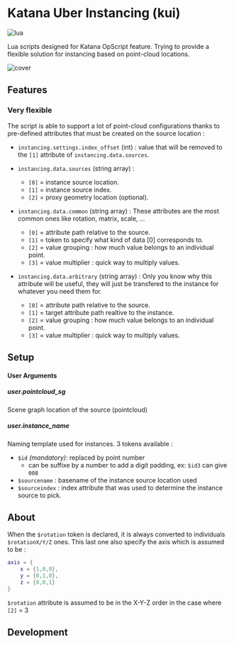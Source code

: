# Katana Uber Instancing (kui)

![lua](https://img.shields.io/badge/type-lua-blue)

Lua scripts designed for Katana OpScript feature. Trying to provide a flexible
solution for instancing based on point-cloud locations. 

![cover](./cover.png)

## Features

### Very flexible

The script is able to support a lot of point-cloud configurations thanks to
pre-defined attributes that must be created on the source location :

- `instancing.settings.index_offset` (int) : value that will be removed to the
`[1]` attribute of `instancing.data.sources`.

- `instancing.data.sources` (string array) :
  - `[0]` = instance source location.
  - `[1]` = instance source index.
  - `[2]` = proxy geometry location (optional).

- `instancing.data.common` (string array) :
    These attributes are the most common ones like rotation, matrix, scale, ...
  - `[0]` = attribute path relative to the source.
  - `[1]` = token to specify what kind of data [0] corresponds to.
  - `[2]` = value grouping : how much value belongs to an individual point.
  - `[3]` = value multiplier : quick way to multiply values.

- `instancing.data.arbitrary` (string array) :
    Only you know why this attribute will be useful, they will just be transfered
    to the instance for whatever you need them for.
  - `[0]` = attribute path relative to the source.
  - `[1]` = target attribute path realtive to the instance.
  - `[2]` = value grouping : how much value belongs to an individual point.
  - `[3]` = value multiplier : quick way to multiply values.
  

## Setup

#### User Arguments

##### user.pointcloud_sg

Scene graph location of the source (pointcloud)

##### user.instance_name

Naming template used for instances. 3 tokens available :

- `$id` _(mandatory)_: replaced by point number
  - can be suffixe by a number to add a digit padding, ex: `$id3` can give `008`
- `$sourcename` : basename of the instance source location used
- `$sourceindex` : index attribute that was used to determine the instance
source to pick.

## About

When the `$rotation` token is declared, it is always converted to individuals
`$rotationX/Y/Z` ones. This last one also specify the axis which is assumed to be :
```lua
axis = {
    x = {1,0,0},
    y = {0,1,0},
    z = {0,0,1}
}
```
`$rotation` attribute is assumed to be in the X-Y-Z order in the case where
`[2]` = 3

## Development

